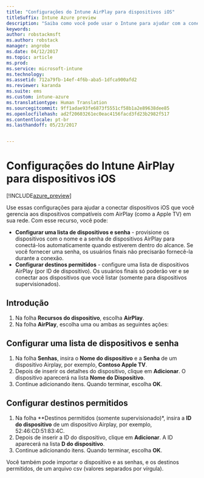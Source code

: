 ```yaml
---
title: "Configurações do Intune AirPlay para dispositivos iOS"
titleSuffix: Intune Azure preview
description: "Saiba como você pode usar o Intune para ajudar com a conexão automática dos dispositivos iOS para dispositivos compatíveis com AirPlay."
keywords: 
author: robstackmsft
ms.author: robstack
manager: angrobe
ms.date: 04/12/2017
ms.topic: article
ms.prod: 
ms.service: microsoft-intune
ms.technology: 
ms.assetid: 712a79fb-14ef-4f6b-aba5-1dfca900afd2
ms.reviewer: karanda
ms.suite: ems
ms.custom: intune-azure
ms.translationtype: Human Translation
ms.sourcegitcommit: 9ff1adae93fe6873f5551cf58b1a2e89638dee85
ms.openlocfilehash: ad2f20603261ec0eac4156facd3fd23b2982f517
ms.contentlocale: pt-br
ms.lasthandoff: 05/23/2017


---
```


# <a name="intune-airplay-settings-for-ios-devices"></a>Configurações do Intune AirPlay para dispositivos iOS

[!INCLUDE[azure_preview](./includes/azure_preview.md)]

Use essas configurações para ajudar a conectar dispositivos iOS que você gerencia aos dispositivos compatíveis com AirPlay (como a Apple TV) em sua rede.
Com esse recurso, você pode:

- **Configurar uma lista de dispositivos e senha** - provisione os dispositivos com o nome e a senha de dispositivos AirPlay para conectá-los automaticamente quando estiverem dentro do alcance. Se você fornecer uma senha, os usuários finais não precisarão fornecê-la durante a conexão.
- **Configurar destinos permitidos** - configure uma lista de dispositivos AirPlay (por ID de dispositivo). Os usuários finais só poderão ver e se conectar aos dispositivos que você listar (somente para dispositivos supervisionados).

## <a name="get-started"></a>Introdução

1. Na folha **Recursos do dispositivo**, escolha **AirPlay**.
2. Na folha **AirPlay**, escolha uma ou ambas as seguintes ações:

## <a name="configure-a-device-and-password-list"></a>Configurar uma lista de dispositivos e senha

1. Na folha **Senhas**, insira o **Nome do dispositivo** e a **Senha** de um dispositivo Airplay, por exemplo, **Contoso Apple TV**.
2. Depois de inserir os detalhes do dispositivo, clique em **Adicionar**. O dispositivo aparecerá na lista **Nome do Dispositivo**.
3. Continue adicionando itens. Quando terminar, escolha **OK**.


## <a name="configure-allowed-destinations"></a>Configurar destinos permitidos

1. Na folha **Destinos permitidos (somente supervisionado)*, insira a **ID do dispositivo** de um dispositivo Airplay, por exemplo, 52:46:CD:51:83:4C.
2. Depois de inserir a ID do dispositivo, clique em **Adicionar**. A ID aparecerá na lista **D do dispositivo**.
3. Continue adicionando itens. Quando terminar, escolha **OK**.

Você também pode importar o dispositivo e as senhas, e os destinos permitidos, de um arquivo csv (valores separados por vírgula).



